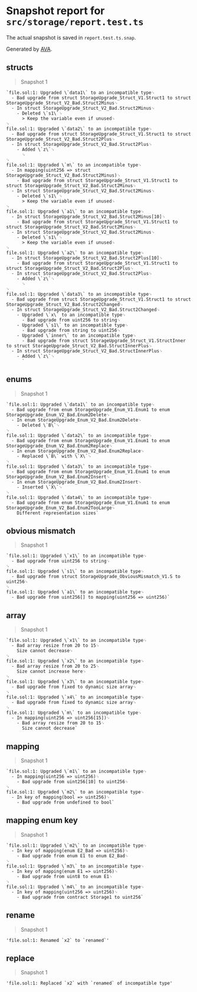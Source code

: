 # Snapshot report for `src/storage/report.test.ts`

The actual snapshot is saved in `report.test.ts.snap`.

Generated by [AVA](https://avajs.dev).

## structs

> Snapshot 1

    `file.sol:1: Upgraded \`data1\` to an incompatible type␊
      - Bad upgrade from struct StorageUpgrade_Struct_V1.Struct1 to struct StorageUpgrade_Struct_V2_Bad.Struct2Minus␊
      - In struct StorageUpgrade_Struct_V2_Bad.Struct2Minus␊
        - Deleted \`s1\`␊
          > Keep the variable even if unused␊
    ␊
    file.sol:1: Upgraded \`data2\` to an incompatible type␊
      - Bad upgrade from struct StorageUpgrade_Struct_V1.Struct1 to struct StorageUpgrade_Struct_V2_Bad.Struct2Plus␊
      - In struct StorageUpgrade_Struct_V2_Bad.Struct2Plus␊
        - Added \`z\`␊
          ␊
    ␊
    file.sol:1: Upgraded \`m\` to an incompatible type␊
      - In mapping(uint256 => struct StorageUpgrade_Struct_V2_Bad.Struct2Minus)␊
        - Bad upgrade from struct StorageUpgrade_Struct_V1.Struct1 to struct StorageUpgrade_Struct_V2_Bad.Struct2Minus␊
      - In struct StorageUpgrade_Struct_V2_Bad.Struct2Minus␊
        - Deleted \`s1\`␊
          > Keep the variable even if unused␊
    ␊
    file.sol:1: Upgraded \`a1\` to an incompatible type␊
      - In struct StorageUpgrade_Struct_V2_Bad.Struct2Minus[10]␊
        - Bad upgrade from struct StorageUpgrade_Struct_V1.Struct1 to struct StorageUpgrade_Struct_V2_Bad.Struct2Minus␊
      - In struct StorageUpgrade_Struct_V2_Bad.Struct2Minus␊
        - Deleted \`s1\`␊
          > Keep the variable even if unused␊
    ␊
    file.sol:1: Upgraded \`a2\` to an incompatible type␊
      - In struct StorageUpgrade_Struct_V2_Bad.Struct2Plus[10]␊
        - Bad upgrade from struct StorageUpgrade_Struct_V1.Struct1 to struct StorageUpgrade_Struct_V2_Bad.Struct2Plus␊
      - In struct StorageUpgrade_Struct_V2_Bad.Struct2Plus␊
        - Added \`z\`␊
          ␊
    ␊
    file.sol:1: Upgraded \`data3\` to an incompatible type␊
      - Bad upgrade from struct StorageUpgrade_Struct_V1.Struct1 to struct StorageUpgrade_Struct_V2_Bad.Struct2Changed␊
      - In struct StorageUpgrade_Struct_V2_Bad.Struct2Changed␊
        - Upgraded \`x\` to an incompatible type␊
          - Bad upgrade from uint256 to string␊
        - Upgraded \`s1\` to an incompatible type␊
          - Bad upgrade from string to uint256␊
        - Upgraded \`inner\` to an incompatible type␊
          - Bad upgrade from struct StorageUpgrade_Struct_V1.StructInner to struct StorageUpgrade_Struct_V2_Bad.StructInnerPlus␊
      - In struct StorageUpgrade_Struct_V2_Bad.StructInnerPlus␊
        - Added \`z\`␊
          `

## enums

> Snapshot 1

    `file.sol:1: Upgraded \`data1\` to an incompatible type␊
      - Bad upgrade from enum StorageUpgrade_Enum_V1.Enum1 to enum StorageUpgrade_Enum_V2_Bad.Enum2Delete␊
      - In enum StorageUpgrade_Enum_V2_Bad.Enum2Delete␊
        - Deleted \`B\`␊
    ␊
    file.sol:1: Upgraded \`data2\` to an incompatible type␊
      - Bad upgrade from enum StorageUpgrade_Enum_V1.Enum1 to enum StorageUpgrade_Enum_V2_Bad.Enum2Replace␊
      - In enum StorageUpgrade_Enum_V2_Bad.Enum2Replace␊
        - Replaced \`B\` with \`X\`␊
    ␊
    file.sol:1: Upgraded \`data3\` to an incompatible type␊
      - Bad upgrade from enum StorageUpgrade_Enum_V1.Enum1 to enum StorageUpgrade_Enum_V2_Bad.Enum2Insert␊
      - In enum StorageUpgrade_Enum_V2_Bad.Enum2Insert␊
        - Inserted \`X\`␊
    ␊
    file.sol:1: Upgraded \`data4\` to an incompatible type␊
      - Bad upgrade from enum StorageUpgrade_Enum_V1.Enum1 to enum StorageUpgrade_Enum_V2_Bad.Enum2TooLarge␊
        Different representation sizes`

## obvious mismatch

> Snapshot 1

    `file.sol:1: Upgraded \`x1\` to an incompatible type␊
      - Bad upgrade from uint256 to string␊
    ␊
    file.sol:1: Upgraded \`s1\` to an incompatible type␊
      - Bad upgrade from struct StorageUpgrade_ObviousMismatch_V1.S to uint256␊
    ␊
    file.sol:1: Upgraded \`a1\` to an incompatible type␊
      - Bad upgrade from uint256[] to mapping(uint256 => uint256)`

## array

> Snapshot 1

    `file.sol:1: Upgraded \`x1\` to an incompatible type␊
      - Bad array resize from 20 to 15␊
        Size cannot decrease␊
    ␊
    file.sol:1: Upgraded \`x2\` to an incompatible type␊
      - Bad array resize from 20 to 25␊
        Size cannot increase here␊
    ␊
    file.sol:1: Upgraded \`x3\` to an incompatible type␊
      - Bad upgrade from fixed to dynamic size array␊
    ␊
    file.sol:1: Upgraded \`x4\` to an incompatible type␊
      - Bad upgrade from fixed to dynamic size array␊
    ␊
    file.sol:1: Upgraded \`m\` to an incompatible type␊
      - In mapping(uint256 => uint256[15])␊
        - Bad array resize from 20 to 15␊
          Size cannot decrease`

## mapping

> Snapshot 1

    `file.sol:1: Upgraded \`m1\` to an incompatible type␊
      - In mapping(uint256 => uint256)␊
        - Bad upgrade from uint256[10] to uint256␊
    ␊
    file.sol:1: Upgraded \`m2\` to an incompatible type␊
      - In key of mapping(bool => uint256)␊
        - Bad upgrade from undefined to bool`

## mapping enum key

> Snapshot 1

    `file.sol:1: Upgraded \`m2\` to an incompatible type␊
      - In key of mapping(enum E2_Bad => uint256)␊
        - Bad upgrade from enum E1 to enum E2_Bad␊
    ␊
    file.sol:1: Upgraded \`m3\` to an incompatible type␊
      - In key of mapping(enum E1 => uint256)␊
        - Bad upgrade from uint8 to enum E1␊
    ␊
    file.sol:1: Upgraded \`m4\` to an incompatible type␊
      - In key of mapping(uint256 => uint256)␊
        - Bad upgrade from contract Storage1 to uint256`

## rename

> Snapshot 1

    'file.sol:1: Renamed `x2` to `renamed`'

## replace

> Snapshot 1

    'file.sol:1: Replaced `x2` with `renamed` of incompatible type'
